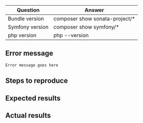 <!--
    Before you open an issue, make sure this one does not already exists.
    Please also read the "guidelines for contributing" link above before posting.
-->

<!--
    If you are reporting a bug, please try to fill in the following.
    Otherwise remove it.
-->

| Question       | Answer
|----------------|-------------------------------
| Bundle version | composer show sonata-project/*
| Symfony version| composer show symfony/*
| php version    | php --version

## Error message

```
Error message goes here
```

## Steps to reproduce

## Expected results

## Actual results
